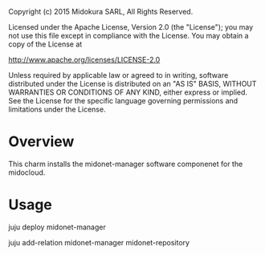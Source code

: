 Copyright (c) 2015 Midokura SARL, All Rights Reserved.

Licensed under the Apache License, Version 2.0 (the "License"); you may not use this file except in compliance with the License. You may obtain a copy of the License at

http://www.apache.org/licenses/LICENSE-2.0

Unless required by applicable law or agreed to in writing, software distributed under the License is distributed on an "AS IS" BASIS, WITHOUT WARRANTIES OR CONDITIONS OF ANY KIND, either express or implied. See the License for the specific language governing permissions and limitations under the License.

Overview
========
This charm installs the midonet-manager software componenet for the midocloud.

Usage
=====
juju deploy midonet-manager

juju add-relation  midonet-manager midonet-repository
